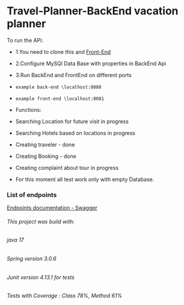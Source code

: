 # Travel-Planner-BackEnd vacation planner
To run the APi:
- 1.You need to clone this and [Front-End](https://github.com/domKul/Travel-Planner-Vaadin-FrontEnd)
- 2.Configure MySQl Data Base with properties in BackEnd Api
- 3.Run BackEnd and FrontEnd on different ports
- ``example back-end \localhost:8080``
- ``example front-end \localhost:8081``


- Functions:
- Searching Location for future visit  in progress
- Searching Hotels based on locations  in progress
- Creating traveler - done
- Creating Booking - done
- Creating complaint about tour in progress
- For this moment all test work only with empty Database.

### List of endpoints
 [Endpoints documentation  - Swagger](http://localhost:8080/swagger-ui/index.html)

###### This project was build with:
###### java 17
###### Spring version 3.0.6
###### Junit version 4.13.1 for tests
###### Tests with Coverage : Class 78%, Method 61%
